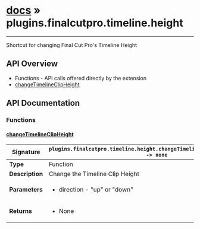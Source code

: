# [docs](index.md) » plugins.finalcutpro.timeline.height
---

Shortcut for changing Final Cut Pro's Timeline Height

## API Overview
* Functions - API calls offered directly by the extension
 * [changeTimelineClipHeight](#changetimelineclipheight)

## API Documentation

### Functions

#### [changeTimelineClipHeight](#changetimelineclipheight)
| <span style="text-align: left;">**Signature**</span> | <span style="text-align: left;">`plugins.finalcutpro.timeline.height.changeTimelineClipHeight(direction) -> none` </span>                                                |
| -----------------------------------------------------|---------------------------------------------------------------------------------------------------------|
| **Type**                                             | Function                                                                                         |
| **Description**                                      | Change the Timeline Clip Height                                                                                         |
| **Parameters**                                       | <ul><li>direction - "up" or "down"</li></ul> |
| **Returns**                                          | <ul><li>None</li></ul>          |

